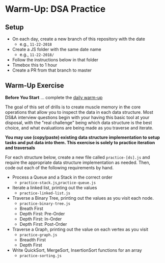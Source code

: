 [daily]: ../warmup-daily

# Warm-Up: DSA Practice

## Setup

- On each day, create a new branch of this repository with the date
  - e.g., `11-22-2018`
- Create a JS folder with the same date name
  - e.g., `11-22-2018/`
- Follow the instructions below in that folder
- Timebox this to 1 hour
- Create a PR from that branch to master

## Warm-Up Exercise

**Before You Start** ... complete the [daily warm-up][daily]

The goal of this set of drills is to create muscle memory in the core operations that allow you to inspect the data in each data structure. Most DS&A interview questions begin with your having this basic tool at your disposal, with the "real challenge" being which data structure is the best choice, and what evaluations are being made as you traverse and iterate.

**You may use (copy/paste) existing data structure implementation to setup tasks and put data into them. This exercise is solely to practice iteration and traversals**

For each structure below, create a new file called `practice-[ds].js` and require the appropriate data structure implementation as needed. Then, code out each of the following requirements by hand.

- Process a Queue and a Stack in the correct order
  - `practice-stack.js`,`practice-queue.js`
- Iterate a linked list, printing out the values
  - `practice-linked-list.js`
- Traverse a Binary Tree, printing out the values as you visit each node.
  - `practice-binary-tree.js`
  - Breath First
  - Depth First: Pre-Order
  - Depth First: In-Order
  - Depth First: Post-Order
- Traverse a Graph, printing out the value on each vertex as you visit
  - `practice-graph.js`
  - Breadth First
  - Depth First
- Write QuickSort, MergeSort, InsertionSort functions for an array
  - `practice-sorting.js`
